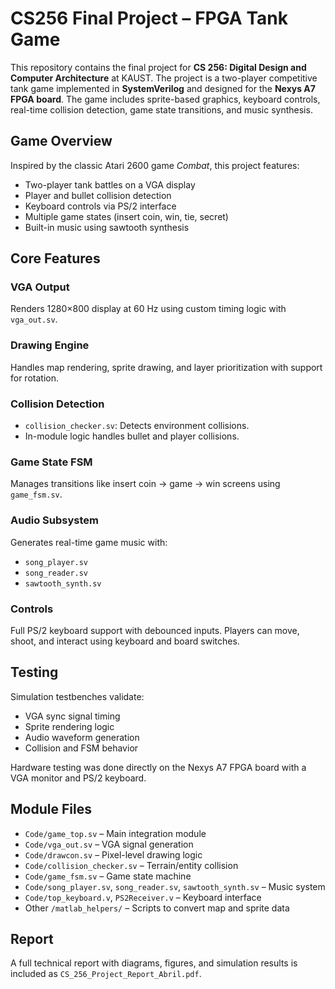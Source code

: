# CS256 Final Project – FPGA Tank Game

This repository contains the final project for **CS 256: Digital Design and Computer Architecture** at KAUST. The project is a two-player competitive tank game implemented in **SystemVerilog** and designed for the **Nexys A7 FPGA board**. The game includes sprite-based graphics, keyboard controls, real-time collision detection, game state transitions, and music synthesis.

## Game Overview

Inspired by the classic Atari 2600 game *Combat*, this project features:
- Two-player tank battles on a VGA display
- Player and bullet collision detection
- Keyboard controls via PS/2 interface
- Multiple game states (insert coin, win, tie, secret)
- Built-in music using sawtooth synthesis

## Core Features

### VGA Output  
Renders 1280×800 display at 60 Hz using custom timing logic with `vga_out.sv`.

### Drawing Engine  
Handles map rendering, sprite drawing, and layer prioritization with support for rotation.

### Collision Detection  
- `collision_checker.sv`: Detects environment collisions.
- In-module logic handles bullet and player collisions.

### Game State FSM  
Manages transitions like insert coin → game → win screens using `game_fsm.sv`.

### Audio Subsystem  
Generates real-time game music with:
- `song_player.sv`
- `song_reader.sv`
- `sawtooth_synth.sv`

### Controls  
Full PS/2 keyboard support with debounced inputs. Players can move, shoot, and interact using keyboard and board switches.

## Testing

Simulation testbenches validate:
- VGA sync signal timing
- Sprite rendering logic
- Audio waveform generation
- Collision and FSM behavior

Hardware testing was done directly on the Nexys A7 FPGA board with a VGA monitor and PS/2 keyboard.

## Module Files

- `Code/game_top.sv` – Main integration module
- `Code/vga_out.sv` – VGA signal generation
- `Code/drawcon.sv` – Pixel-level drawing logic
- `Code/collision_checker.sv` – Terrain/entity collision
- `Code/game_fsm.sv` – Game state machine
- `Code/song_player.sv`, `song_reader.sv`, `sawtooth_synth.sv` – Music system
- `Code/top_keyboard.v`, `PS2Receiver.v` – Keyboard interface
- Other `/matlab_helpers/` – Scripts to convert map and sprite data

## Report

A full technical report with diagrams, figures, and simulation results is included as `CS_256_Project_Report_Abril.pdf`.

